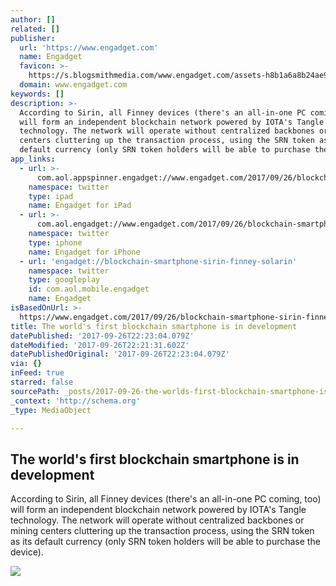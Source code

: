 ```yaml
---
author: []
related: []
publisher:
  url: 'https://www.engadget.com'
  name: Engadget
  favicon: >-
    https://s.blogsmithmedia.com/www.engadget.com/assets-h8b1a6a8b24ae98f3dcc807c1ea282938/images/favicon-160x160.png?h=1638b0a8bbe7effa8f85c3ecabb63620
  domain: www.engadget.com
keywords: []
description: >-
  According to Sirin, all Finney devices (there's an all-in-one PC coming, too)
  will form an independent blockchain network powered by IOTA's Tangle
  technology. The network will operate without centralized backbones or mining
  centers cluttering up the transaction process, using the SRN token as its
  default currency (only SRN token holders will be able to purchase the device).
app_links:
  - url: >-
      com.aol.appspinner.engadget://www.engadget.com/2017/09/26/blockchain-smartphone-sirin-finney-solarin/
    namespace: twitter
    type: ipad
    name: Engadget for iPad
  - url: >-
      com.aol.engadget://www.engadget.com/2017/09/26/blockchain-smartphone-sirin-finney-solarin/
    namespace: twitter
    type: iphone
    name: Engadget for iPhone
  - url: 'engadget://blockchain-smartphone-sirin-finney-solarin'
    namespace: twitter
    type: googleplay
    id: com.aol.mobile.engadget
    name: Engadget
isBasedOnUrl: >-
  https://www.engadget.com/2017/09/26/blockchain-smartphone-sirin-finney-solarin/
title: The world's first blockchain smartphone is in development
datePublished: '2017-09-26T22:23:04.079Z'
dateModified: '2017-09-26T22:21:31.602Z'
datePublishedOriginal: '2017-09-26T22:23:04.079Z'
via: {}
inFeed: true
starred: false
sourcePath: _posts/2017-09-26-the-worlds-first-blockchain-smartphone-is-in-development.md
_context: 'http://schema.org'
_type: MediaObject

---
```

<article style=""><h1>The world's first blockchain smartphone is in development</h1><p>According to Sirin, all Finney devices (there's an all-in-one PC coming, too) will form an independent blockchain network powered by IOTA's Tangle technology. The network will operate without centralized backbones or mining centers cluttering up the transaction process, using the SRN token as its default currency (only SRN token holders will be able to purchase the device).</p><img src="https://o.aolcdn.com/images/dims?thumbnail=1200%2C630&amp;quality=80&amp;image_uri=https%3A%2F%2Fo.aolcdn.com%2Fimages%2Fdims%3Fcrop%3D1215%252C818%252C215%252C166%26quality%3D85%26format%3Djpg%26resize%3D1600%252C1077%26image_uri%3Dhttp%253A%252F%252Fo.aolcdn.com%252Fhss%252Fstorage%252Fmidas%252Ffbf047e44956745ad6b76b0480095ef4%252F205705428%252F2017_9_19-finney-multy.10701.png%26client%3Da1acac3e1b3290917d92%26signature%3D4f04735de6806134848c6f119278f08066863b7c&amp;client=cbc79c14efcebee57402&amp;signature=2ffaf3d35be665c7529cd9194ea71dbafe8a6dc8" /></article>